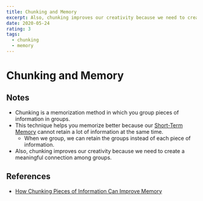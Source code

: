 ```yaml
---
title: Chunking and Memory
excerpt: Also, chunking improves our creativity because we need to create a meaningful connection among groups.
date: 2020-05-24
rating: 3
tags:
  - chunking
  - memory
---
```


# Chunking and Memory

## Notes

- Chunking is a memorization method in which you group pieces of information in groups.
- This technique helps you memorize better because our [Short-Term Memory](./short-term-memory.md) cannot retain a lot of information at the same time.
  - When we group, we can retain the groups instead of each piece of information.
- Also, chunking improves our creativity because we need to create a meaningful connection among groups.

## References

- [How Chunking Pieces of Information Can Improve Memory](https://www.verywellmind.com/chunking-how-can-this-technique-improve-your-memory-2794969)

